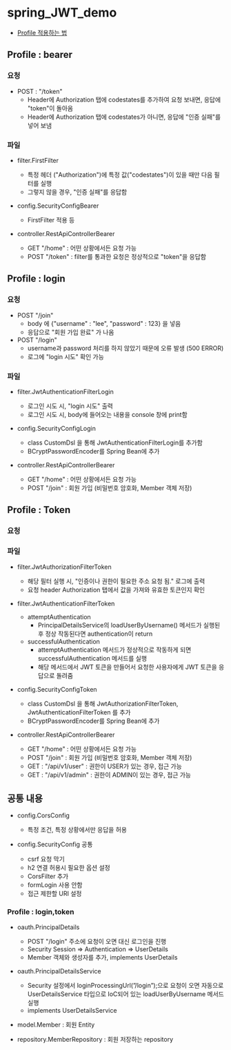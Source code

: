 # spring_JWT_demo

- [Profile 적용하는 법](https://velog.io/@be_have98/IntelliJ-Spring-Boot%EC%9D%98-Active-Profile-%EC%84%A4%EC%A0%95)

## Profile : bearer
### 요청

- POST : "/token" 
  - Header에 Authorization 탭에 codestates를 추가하여 요청 보내면, 응답에 "token"이 돌아옴 
  - Header에 Authorization 탭에 codestates가 아니면, 응답에 "인증 실패"를 넣어 보냄

### 파일

- filter.FirstFilter
  - 특정 헤더 ("Authorization")에 특정 값("codestates")이 있을 때만 다음 필터를 실행
  - 그렇지 않을 경우, "인증 실패"를 응답함

- config.SecurityConfigBearer
  - FirstFilter 적용 등

- controller.RestApiControllerBearer
  - GET "/home" : 어떤 상황에서든 요청 가능
  - POST "/token" : filter를 통과한 요청은 정상적으로 "token"을 응답함

## Profile : login

### 요청

- POST "/join"
  - body 에 {"username" : "lee", "password" : 123} 을 넣음
  - 응답으로 "회원 가입 완료" 가 나옴
- POST "/login"
  - username과 password 처리를 하지 않았기 때문에 오류 발생 (500 ERROR)
  - 로그에 "login 시도" 확인 가능

### 파일

- filter.JwtAuthenticationFilterLogin
  - 로그인 시도 시, "login 시도" 출력
  - 로그인 시도 시, body에 들어오는 내용을 console 창에 print함 

- config.SecurityConfigLogin
  - class CustomDsl 을 통해 JwtAuthenticationFilterLogin를 추가함
  - BCryptPasswordEncoder를 Spring Bean에 추가

- controller.RestApiControllerBearer
  - GET "/home" : 어떤 상황에서든 요청 가능
  - POST "/join" : 회원 가입 (비밀번호 암호화, Member 객체 저장)

## Profile : Token

### 요청



### 파일

- filter.JwtAuthorizationFilterToken
  - 해당 필터 실행 시, "인증이나 권한이 필요한 주소 요청 됨." 로그에 출력
  - 요청 header Authorization 탭에서 값을 가져와 유효한 토큰인지 확인

- filter.JwtAuthenticationFilterToken
  - attemptAuthentication
    - PrincipalDetailsService의 loadUserByUsername() 메서드가 실행된 후 정상 작동된다면 authentication이 return
  - successfulAuthentication
    - attemptAuthentication 메서드가 정상적으로 작동하게 되면 successfulAuthentication 메서드를 실행
    - 해당 메서드에서 JWT 토큰을 만들어서 요청한 사용자에게 JWT 토큰을 응답으로 돌려줌

- config.SecurityConfigToken
  - class CustomDsl 을 통해 JwtAuthorizationFilterToken, JwtAuthenticationFilterToken 를 추가
  - BCryptPasswordEncoder를 Spring Bean에 추가

- controller.RestApiControllerBearer
  - GET "/home" : 어떤 상황에서든 요청 가능
  - POST "/join" : 회원 가입 (비밀번호 암호화, Member 객체 저장)
  - GET : "/api/v1/user" : 권한이 USER가 있는 경우, 접근 가능 
  - GET : "/api/v1/admin" : 권한이 ADMIN이 있는 경우, 접근 가능

## 공통 내용

- config.CorsConfig
  - 특정 조건, 특정 상황에서만 응답을 허용

- config.SecurityConfig 공통
  - csrf 요청 막기
  - h2 연결 허용시 필요한 옵션 설정
  - CorsFilter 추가
  - formLogin 사용 안함
  - 접근 제한할 URI 설정

### Profile : login,token
- oauth.PrincipalDetails
  - POST "/login" 주소에 요청이 오면 대신 로그인을 진행
  - Security Session ⇒ Authentication ⇒ UserDetails
  - Member 객체와 생성자를 추가, implements UserDetails

- oauth.PrincipalDetailsService
  - Security 설정에서 loginProcessingUrl(”/login”);으로 요청이 오면 자동으로 UserDetailsService 타입으로 IoC되어 있는 loadUserByUsername 메서드 실행
  - implements UserDetailsService

- model.Member : 회원 Entity
- repository.MemberRepository : 회원 저장하는 repository